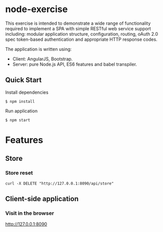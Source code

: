 # node-exercise

This exercise is intended to demonstrate a wide range of functionality required to implement a SPA with simple RESTful web service support including: modular application structure, configuration, routing, oAuth 2.0 spec token-based authentication and appropriate HTTP response codes.

The application is written using:
 
- Client: AngularJS, Bootstrap.
- Server: pure Node.js API, ES6 features and babel transpiler.

## Quick Start

Install dependencies

```
$ npm install
```

Run application

```
$ npm start
```

# Features

## Store

### Store reset
```
curl -X DELETE "http://127.0.0.1:8090/api/store"
```
## Client-side application

### Visit in the browser

http://127.0.0.1:8090

